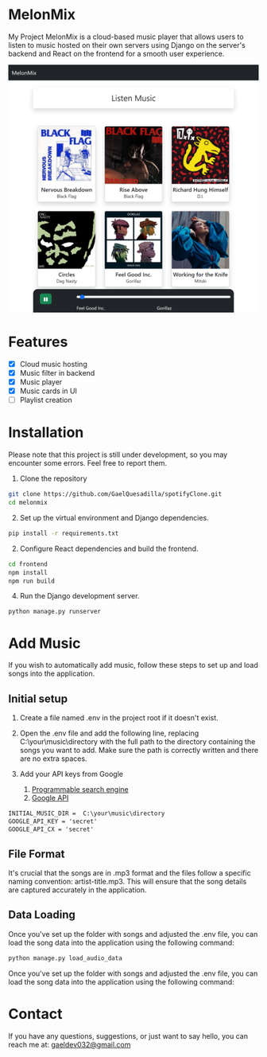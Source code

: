 # MelonMix

My Project
MelonMix is a cloud-based music player that allows users to listen to music hosted on their own servers using Django on the server's backend and React on the frontend for a smooth user experience.

![MelonMix](images/app.png)

# Features

- [x] Cloud music hosting
- [x] Music filter in backend
- [x] Music player
- [x] Music cards in UI
- [ ] Playlist creation

# Installation

Please note that this project is still under development, so you may encounter some errors. Feel free to report them.

1. Clone the repository

```bash
git clone https://github.com/GaelQuesadilla/spotifyClone.git
cd melonmix
```

2. Set up the virtual environment and Django dependencies.

```bash
pip install -r requirements.txt
```

2. Configure React dependencies and build the frontend.

```bash
cd frontend
npm install
npm run build
```

4. Run the Django development server.

```bach
python manage.py runserver
```

# Add Music

If you wish to automatically add music, follow these steps to set up and load songs into the application.

## Initial setup

1. Create a file named .env in the project root if it doesn't exist.

2. Open the .env file and add the following line, replacing C:\your\music\directory with the full path to the directory containing the songs you want to add.
   Make sure the path is correctly written and there are no extra spaces.

3. Add your API keys from Google

   1. [Programmable search engine](https://programmablesearchengine.google.com/controlpanel/create)
   1. [Google API](https://console.cloud.google.com/getting-started)

```env
INITIAL_MUSIC_DIR =  C:\your\music\directory
GOOGLE_API_KEY = 'secret'
GOOGLE_API_CX = 'secret'
```

## File Format

It's crucial that the songs are in .mp3 format and the files follow a specific naming convention: artist-title.mp3. This will ensure that the song details are captured accurately in the application.

## Data Loading

Once you've set up the folder with songs and adjusted the .env file, you can load the song data into the application using the following command:

```bat
python manage.py load_audio_data
```

Once you've set up the folder with songs and adjusted the .env file, you can load the song data into the application using the following command:

# Contact

If you have any questions, suggestions, or just want to say hello, you can reach me at: gaeldev032@gmail.com
